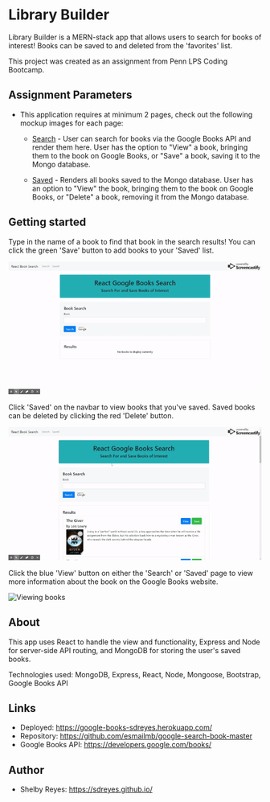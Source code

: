 # Library Builder

Library Builder is a MERN-stack app that allows users to search for books of interest! Books can be saved to and deleted from the 'favorites' list.

This project was created as an assignment from Penn LPS Coding Bootcamp.

## Assignment Parameters

* This application requires at minimum 2 pages, check out the following mockup images for each page:

  * [Search](client/public/img/readme/Search.png) - User can search for books via the Google Books API and render them here. User has the option to "View" a book, bringing them to the book on Google Books, or "Save" a book, saving it to the Mongo database.

  * [Saved](client/public/img/readme/Saved.png) - Renders all books saved to the Mongo database. User has an option to "View" the book, bringing them to the book on Google Books, or "Delete" a book, removing it from the Mongo database.

## Getting started

Type in the name of a book to find that book in the search results! You can click the green 'Save' button to add books to your 'Saved' list.

![Searching for and saving books](client/public/img/readme/search.gif)

Click 'Saved' on the navbar to view books that you've saved. Saved books can be deleted by clicking the red 'Delete' button.

![Deleting saved books](client/public/img/readme/saved.gif)

Click the blue 'View' button on either the 'Search' or 'Saved' page to view more information about the book on the Google Books website.

![Viewing books](client/public/img/readme/view.gif)

## About

This app uses React to handle the view and functionality, Express and Node for server-side API routing, and MongoDB for storing the user's saved books.

Technologies used: MongoDB, Express, React, Node, Mongoose, Bootstrap, Google Books API

## Links

- Deployed: https://google-books-sdreyes.herokuapp.com/
- Repository: https://github.com/esmailmb/google-search-book-master
- Google Books API: https://developers.google.com/books/

## Author

- Shelby Reyes: https://sdreyes.github.io/
